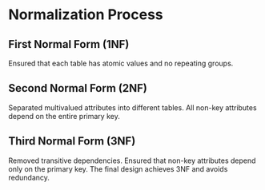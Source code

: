 # Normalization Process
## First Normal Form (1NF)
Ensured that each table has atomic values and no repeating groups.
## Second Normal Form (2NF)
Separated multivalued attributes into different tables.
All non-key attributes depend on the entire primary key.
## Third Normal Form (3NF)
Removed transitive dependencies.
Ensured that non-key attributes depend only on the primary key.
The final design achieves 3NF and avoids redundancy.